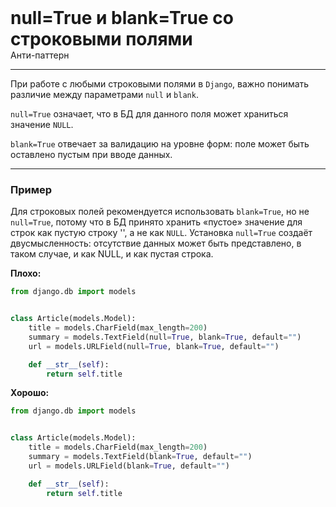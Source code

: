 
<div class="sticky-header">
  <div>
    <h1 style="margin: 0;">null=True и blank=True со строковыми полями</h1>
    <p style="margin: 0;">Анти-паттерн</p>
  </div>
</div>

***

При работе с любыми строковыми полями в `Django`, важно понимать различие между параметрами `null` и `blank`.

`null=True` означает, что в БД для данного поля может храниться значение `NULL`.

`blank=True` отвечает за валидацию на уровне форм: поле может быть оставлено пустым при вводе данных.

***

### Пример 

Для строковых полей рекомендуется использовать `blank=True`, но не `null=True`, потому что в БД принято хранить «пустое» значение для строк как пустую строку '', а не как  `NULL`. Установка  `null=True` создаёт двусмысленность: отсутствие данных может быть представлено, в таком случае, и как NULL, и как пустая строка.

**Плохо:**
```python
from django.db import models


class Article(models.Model):
    title = models.CharField(max_length=200)
    summary = models.TextField(null=True, blank=True, default="")
    url = models.URLField(null=True, blank=True, default="")

    def __str__(self):
        return self.title
```
**Хорошо:**
```python
from django.db import models


class Article(models.Model):
    title = models.CharField(max_length=200)
    summary = models.TextField(blank=True, default="")
    url = models.URLField(blank=True, default="")

    def __str__(self):
        return self.title
```

